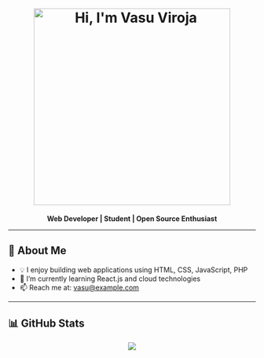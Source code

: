 <h1 align="center"><img src="https://your-gif-host.com/animated-hi-im-vasu.gif" alt="Hi, I'm Vasu Viroja" width="400"/>
</h1>

<p align="center">
  <b>Web Developer | Student | Open Source Enthusiast</b>
</p>

---

<h2>🚀 About Me</h2>

<ul>
  <li>💡 I enjoy building web applications using HTML, CSS, JavaScript, PHP</li>
  <li>🌱 I’m currently learning React.js and cloud technologies</li>
  <li>📫 Reach me at: <a href="mailto:vasu@example.com">vasu@example.com</a></li>
</ul>

---

<h2>📊 GitHub Stats</h2>

<p align="center">
  <img src="https://github-readme-stats.vercel.app/api?username=Vasu-3010&show_icons=true&theme=tokyonight" />
</p>
